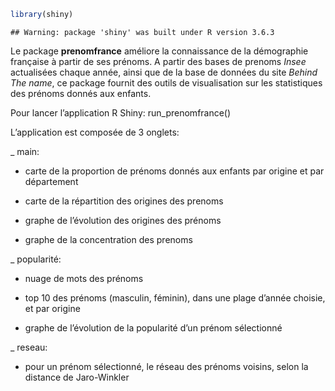 
<!-- README.md is generated from README.Rmd. Please edit that file -->

``` r
library(shiny)
```

    ## Warning: package 'shiny' was built under R version 3.6.3

Le package **prenomfrance** améliore la connaissance de la démographie
française à partir de ses prénoms. A partir des bases de prenoms *Insee*
actualisées chaque année, ainsi que de la base de données du site
*Behind The name*, ce package fournit des outils de visualisation sur
les statistiques des prénoms donnés aux enfants.

Pour lancer l’application R Shiny: run\_prenomfrance()

L’application est composée de 3 onglets:

\_ main:

  - carte de la proportion de prénoms donnés aux enfants par origine et
    par département

  - carte de la répartition des origines des prenoms

  - graphe de l’évolution des origines des prénoms

  - graphe de la concentration des prenoms

\_ popularité:

  - nuage de mots des prénoms

  - top 10 des prénoms (masculin, féminin), dans une plage d’année
    choisie, et par origine

  - graphe de l’évolution de la popularité d’un prénom sélectionné

\_ reseau:

  - pour un prénom sélectionné, le réseau des prénoms voisins, selon la
    distance de Jaro-Winkler

